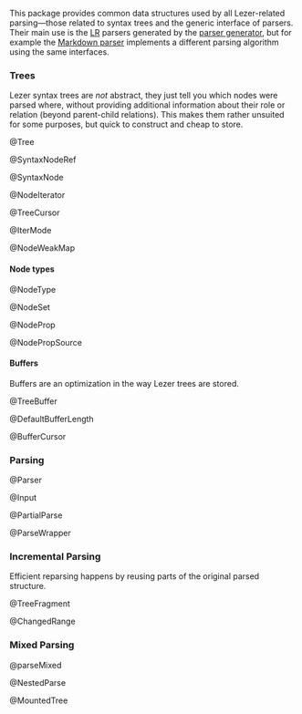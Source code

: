 This package provides common data structures used by all Lezer-related
parsing—those related to syntax trees and the generic interface of
parsers. Their main use is the [LR](#lr) parsers generated by the
[parser generator](#generator), but for example the [Markdown
parser](https://github.com/lezer-parser/markdown) implements a
different parsing algorithm using the same interfaces.

### Trees

Lezer syntax trees are _not_ abstract, they just tell you which nodes
were parsed where, without providing additional information about
their role or relation (beyond parent-child relations). This makes
them rather unsuited for some purposes, but quick to construct and
cheap to store.

@Tree

@SyntaxNodeRef

@SyntaxNode

@NodeIterator

@TreeCursor

@IterMode

@NodeWeakMap

#### Node types

@NodeType

@NodeSet

@NodeProp

@NodePropSource

#### Buffers

Buffers are an optimization in the way Lezer trees are stored.

@TreeBuffer

@DefaultBufferLength

@BufferCursor

### Parsing

@Parser

@Input

@PartialParse

@ParseWrapper

### Incremental Parsing

Efficient reparsing happens by reusing parts of the original parsed
structure.

@TreeFragment

@ChangedRange

### Mixed Parsing

@parseMixed

@NestedParse

@MountedTree
